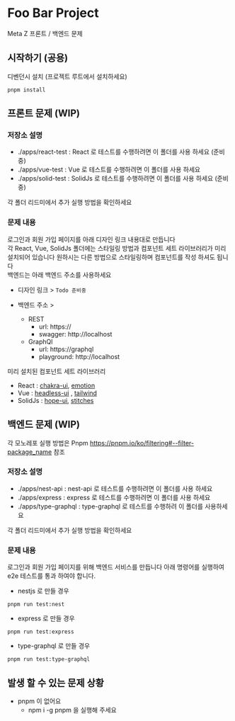 # Foo Bar Project

Meta Z 프론트 / 백엔드 문제

## 시작하기 (공용)

디벤던시 설치 (프로젝트 루트에서 설치하세요)
```shell
pnpm install
```

## 프론트 문제 (WIP)

### 저장소 설명

- ./apps/react-test : React 로 테스트를 수행하려면 이 폴더를 사용 하세요 (준비중)
- ./apps/vue-test : Vue 로 테스트를 수행하려면 이 폴더를 사용 하세요
- ./apps/solid-test : SolidJs 로 테스트를 수행하려면 이 폴더를 사용 하세요 (준비중)

각 폴더 리드미에서 추가 실행 방법을 확인하세요

### 문제 내용

로그인과 회원 가입 페이지를 아래 디자인 링크 내용대로 만듭니다 \
각 React, Vue, SolidJs 폴더에는 스타일링 방법과 컴포넌트 세트 라이브러리가 미리 설치되어 있습니다 원하시는 다른 방법으로 스타일링하며 컴포넌트를 작성 하셔도 됩니다 \
백엔드는 아래 백엔드 주소를 사용하세요

- 디자인 링크 > `Todo 준비중`

- 백엔드 주소 >
    - REST
      - url: https://
      - swagger: http://localhost
    - GraphQl
      - url: https://graphql
      - playground: http://localhost

미리 설치된 컴포넌트 세트 라이브러리

- React : [chakra-ui](https://chakra-ui.com/), [emotion](https://emotion.sh/docs/introduction)
- Vue :  [headless-ui](https://headlessui.dev/) , [tailwind](https://tailwindcss.com/)
- SolidJs : [hope-ui](https://hope-ui.com/), [stitches](https://stitches.dev/)

## 백엔드 문제 (WIP)

각 모노레포 실행 방법은 Pnpm https://pnpm.io/ko/filtering#--filter-package_name 참조

### 저장소 설명

- ./apps/nest-api : nest-api 로 테스트를 수행하려면 이 폴더를 사용 하세요
- ./apps/express : express 로 테스트를 수행하려면 이 폴더를 사용 하세요
- ./apps/type-graphql : type-graphql 로 테스트를 수행하려 이 폴더를 사용하세요

각 폴더 리드미에서 추가 실행 방법을 확인하세요

### 문제 내용

로그인과 회원 가입 페이지를 위해 백엔드 서비스를 만듭니다 아래 명령어를 실행하여 e2e 테스트를 통과 하여야 합니다.

- nestjs 로 만들 경우
```shell
pnpm run test:nest
```

- express 로 만들 경우
```shell
pnpm run test:express
```

- type-graphql 로 만들 경우
```shell
pnpm run test:type-graphql
```

## 발생 할 수 있는 문제 상황

- pnpm 이 없어요
  - npm i -g pnpm 을 실행해 주세요
